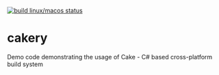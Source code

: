 [![build linux/macos status](https://travis-ci.org/StanislavKhalash/cakery.svg?branch=master)](https://travis-ci.org/StanislavKhalash/cakery)

# cakery
Demo code demonstrating the usage of Cake - C# based cross-platform build system 
